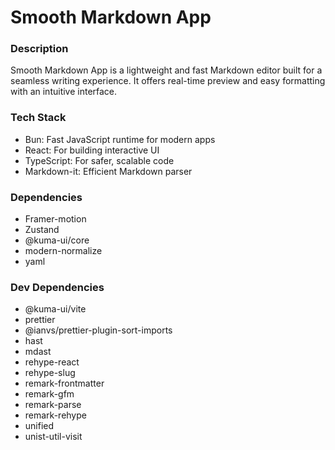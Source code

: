 # Smooth Markdown App

### Description

Smooth Markdown App is a lightweight and fast Markdown editor built for a seamless writing experience. It offers real-time preview and easy formatting with an intuitive interface.

### Tech Stack

- Bun: Fast JavaScript runtime for modern apps
- React: For building interactive UI
- TypeScript: For safer, scalable code
- Markdown-it: Efficient Markdown parser

### Dependencies

- Framer-motion
- Zustand
- @kuma-ui/core
- modern-normalize
- yaml

### Dev Dependencies

- @kuma-ui/vite
- prettier
- @ianvs/prettier-plugin-sort-imports
- hast
- mdast
- rehype-react
- rehype-slug
- remark-frontmatter
- remark-gfm
- remark-parse
- remark-rehype
- unified
- unist-util-visit
